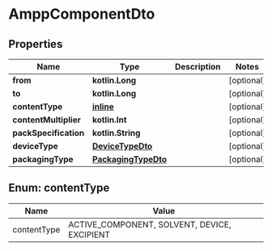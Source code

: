 
# AmppComponentDto

## Properties
Name | Type | Description | Notes
------------ | ------------- | ------------- | -------------
**from** | **kotlin.Long** |  |  [optional]
**to** | **kotlin.Long** |  |  [optional]
**contentType** | [**inline**](#ContentTypeEnum) |  |  [optional]
**contentMultiplier** | **kotlin.Int** |  |  [optional]
**packSpecification** | **kotlin.String** |  |  [optional]
**deviceType** | [**DeviceTypeDto**](DeviceTypeDto.md) |  |  [optional]
**packagingType** | [**PackagingTypeDto**](PackagingTypeDto.md) |  |  [optional]


<a name="ContentTypeEnum"></a>
## Enum: contentType
Name | Value
---- | -----
contentType | ACTIVE_COMPONENT, SOLVENT, DEVICE, EXCIPIENT
